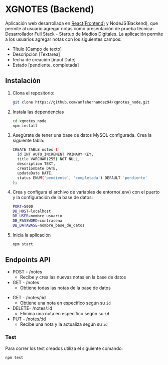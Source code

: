 # XGNOTES (Backend)

Aplicación web desarrollada en [React(Frontend)](https://github.com/anfehernandez94/xgnotes_node) y NodeJS(Backend), que permite al usuario agregar notas como presentación de prueba técnica: Desarrollador Full Stack - Startup de Medios Digitales. 
La aplicación permite a los usuarios agregar notas con los siguientes campos:

- Título [Campo de texto]
- Descripción [Textarea]
- fecha de creación [input Date]
- Estado [pendiente, completada]

## Instalación

1. Clona el repositorio:

   ```bash
   git clone https://github.com/anfehernandez94/xgnotes_node.git

2. Instala las dependencias
   ```bash
   cd xgnotes_node
   npm install

3. Asegúrate de tener una base de datos MySQL configurada. Crea la siguiente tabla:
   
   ```bash
   CREATE TABLE notes (
     id INT AUTO_INCREMENT PRIMARY KEY,
     title VARCHAR(255) NOT NULL,
     description TEXT,
     creationDate DATE,
     updateDate DATE,
     status ENUM('pendiente', 'completada') DEFAULT 'pendiente'
   );

4. Crea y configura el archivo de variables de entorno(.env) con el puerto y la configuración de la base de datos:

   ```bash
   PORT=5000
   DB_HOST=localhost
   DB_USER=nombre_usuario
   DB_PASSWORD=contrasena
   DB_DATABASE=nombre_base_de_datos

5. Inicia la aplicación

   ```bash
   npm start

## Endpoints API

* POST - /notes
  - Recibe y crea las nuevas notas en la base de datos
* GET - /notes
  - Obtiene todas las notas de la base de datos
- GET - /notes/:id
  - Obtiene una nota en específico según su `id`
- DELETE- /notes/:id
  - Elimina una nota en específico según su `id`
- PUT - /notes/:id
  - Recibe una nota y la actualiza según su `id`

### Test

Para correr los test creados utiliza el siguiente comando:
   ```bash
   npm test